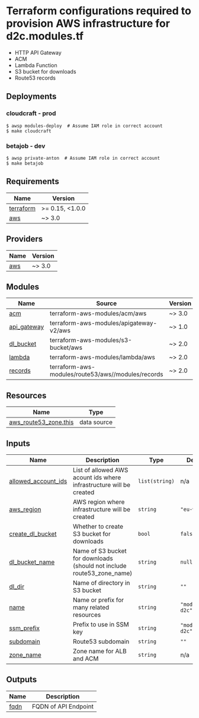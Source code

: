 # Terraform configurations required to provision AWS infrastructure for d2c.modules.tf

- HTTP API Gateway
- ACM
- Lambda Function
- S3 bucket for downloads
- Route53 records

## Deployments

### cloudcraft - prod

```
$ awsp modules-deploy  # Assume IAM role in correct account
$ make cloudcraft
```

### betajob - dev

```
$ awsp private-anton  # Assume IAM role in correct account
$ make betajob
```

<!-- BEGINNING OF PRE-COMMIT-TERRAFORM DOCS HOOK -->
## Requirements

| Name | Version |
|------|---------|
| <a name="requirement_terraform"></a> [terraform](#requirement\_terraform) | >= 0.15, <1.0.0 |
| <a name="requirement_aws"></a> [aws](#requirement\_aws) | ~> 3.0 |

## Providers

| Name | Version |
|------|---------|
| <a name="provider_aws"></a> [aws](#provider\_aws) | ~> 3.0 |

## Modules

| Name | Source | Version |
|------|--------|---------|
| <a name="module_acm"></a> [acm](#module\_acm) | terraform-aws-modules/acm/aws | ~> 3.0 |
| <a name="module_api_gateway"></a> [api\_gateway](#module\_api\_gateway) | terraform-aws-modules/apigateway-v2/aws | ~> 1.0 |
| <a name="module_dl_bucket"></a> [dl\_bucket](#module\_dl\_bucket) | terraform-aws-modules/s3-bucket/aws | ~> 2.0 |
| <a name="module_lambda"></a> [lambda](#module\_lambda) | terraform-aws-modules/lambda/aws | ~> 2.0 |
| <a name="module_records"></a> [records](#module\_records) | terraform-aws-modules/route53/aws//modules/records | ~> 2.0 |

## Resources

| Name | Type |
|------|------|
| [aws_route53_zone.this](https://registry.terraform.io/providers/hashicorp/aws/latest/docs/data-sources/route53_zone) | data source |

## Inputs

| Name | Description | Type | Default | Required |
|------|-------------|------|---------|:--------:|
| <a name="input_allowed_account_ids"></a> [allowed\_account\_ids](#input\_allowed\_account\_ids) | List of allowed AWS acount ids where infrastructure will be created | `list(string)` | n/a | yes |
| <a name="input_aws_region"></a> [aws\_region](#input\_aws\_region) | AWS region where infrastructure will be created | `string` | `"eu-west-1"` | no |
| <a name="input_create_dl_bucket"></a> [create\_dl\_bucket](#input\_create\_dl\_bucket) | Whether to create S3 bucket for downloads | `bool` | `false` | no |
| <a name="input_dl_bucket_name"></a> [dl\_bucket\_name](#input\_dl\_bucket\_name) | Name of S3 bucket for downloads (should not include route53\_zone\_name) | `string` | `null` | no |
| <a name="input_dl_dir"></a> [dl\_dir](#input\_dl\_dir) | Name of directory in S3 bucket | `string` | `""` | no |
| <a name="input_name"></a> [name](#input\_name) | Name or prefix for many related resources | `string` | `"modulestf-d2c"` | no |
| <a name="input_ssm_prefix"></a> [ssm\_prefix](#input\_ssm\_prefix) | Prefix to use in SSM key | `string` | `"modulestf-d2c"` | no |
| <a name="input_subdomain"></a> [subdomain](#input\_subdomain) | Route53 subdomain | `string` | `""` | no |
| <a name="input_zone_name"></a> [zone\_name](#input\_zone\_name) | Zone name for ALB and ACM | `string` | n/a | yes |

## Outputs

| Name | Description |
|------|-------------|
| <a name="output_fqdn"></a> [fqdn](#output\_fqdn) | FQDN of API Endpoint |
<!-- END OF PRE-COMMIT-TERRAFORM DOCS HOOK -->
